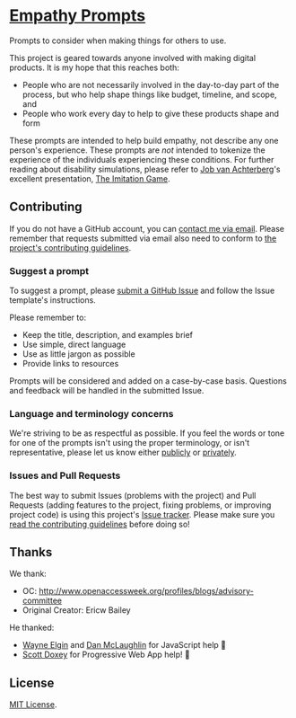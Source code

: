 # [Empathy Prompts](https://empathyprompts.net/)

Prompts to consider when making things for others to use.

This project is geared towards anyone involved with making digital products. It is my hope that this reaches both:

- People who are not necessarily involved in the day-to-day part of the process, but who help shape things like budget, timeline, and scope, and
- People who work every day to help to give these products shape and form

These prompts are intended to help build empathy, not describe any one person's experience. These prompts are <em>not</em> intended to tokenize the experience of the individuals experiencing these conditions. For further reading about disability simulations, please refer to [Job van Achterberg](https://twitter.com/detonite)'s excellent presentation, [The Imitation Game](https://noti.st/jkva/tF5o8J/slides).

## Contributing

If you do not have a GitHub account, you can [contact me via email](mailto:joe@sparcopen.org). Please remember that requests submitted via email also need to conform to [the project's contributing guidelines](https://github.com/ericwbailey/empathy-prompts/blob/master/CONTRIBUTING.md).

### Suggest a prompt

To suggest a prompt, please [submit a GitHub Issue](https://github.com/sparcopen/openforwhom/issues) and follow the Issue template's instructions.

Please remember to:

- Keep the title, description, and examples brief
- Use simple, direct language
- Use as little jargon as possible
- Provide links to resources

Prompts will be considered and added on a case-by-case basis. Questions and feedback will be handled in the submitted Issue.

### Language and terminology concerns

We're striving to be as respectful as possible. If you feel the words or tone for one of the prompts isn't using the proper terminology, or isn't representative, please let us know either [publicly](https://github.com/sparcopen/openforwhom/issues) or [privately](mailto:joe@sparcopen.org).

### Issues and Pull Requests

The best way to submit Issues (problems with the project) and Pull Requests (adding features to the project, fixing problems, or improving project code) is using this project's [Issue tracker](https://github.com/ericwbailey/empathy-prompts/issues). Please make sure you [read the contributing guidelines](https://github.com/ericwbailey/empathy-prompts/blob/master/CONTRIBUTING.md) before doing so!

## Thanks

We thank:

- OC: http://www.openaccessweek.org/profiles/blogs/advisory-committee
- Original Creator: Ericw Bailey

He thanked:

- [Wayne Elgin](https://github.com/esjay) and [Dan McLaughlin](https://github.com/danielsmc) for JavaScript help 🎉
- [Scott Doxey](https://github.com/neogeek/) for Progressive Web App help! 🍟


## License

[MIT License](https://raw.githubusercontent.com/ericwbailey/empathy-prompts/master/LICENSE).
